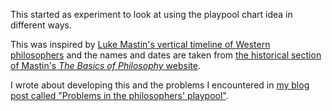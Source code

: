 This started as experiment to look at using the playpool chart idea in different ways.

This was inspired by [Luke Mastin's vertical timeline of Western philosophers](http://www.philosophybasics.com/general_timeline.html) and the names and dates are taken from [the historical section of Mastin's _The Basics of Philosophy_ website](http://www.philosophybasics.com/historical.html).

I wrote about developing this and the problems I encountered in [my blog post called "Problems in the philosophers' playpool"](http://guypursey.com/blog/201610242200-problems-in-philosophers-playpool).
